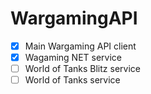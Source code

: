 # WargamingAPI  
- [x] Main Wargaming API client
- [x] Wagaming NET service
- [ ] World of Tanks Blitz service
- [ ] World of Tanks service
